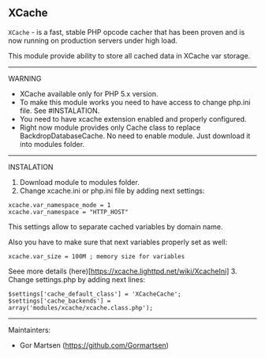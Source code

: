 XCache
----
`XCache` - is a fast, stable ​PHP opcode cacher that has been proven and is now running on production servers under high load.

This module provide ability to store all cached data in XCache var storage.

---
WARNING

* XCache available only for PHP 5.x version.
* To make this module works you need to have access to change php.ini file. See #INSTALATION.
* You need to have xcache extension enabled and properly configured.
* Right now module provides only Cache class to replace BackdropDatabaseCache. No need to enable module. Just download it into modules folder.

---
INSTALATION


1. Download module to modules folder.
2. Change xcache.ini or php.ini file by adding next settings:
  ```
  xcache.var_namespace_mode = 1
  xcache.var_namespace = "HTTP_HOST"
  ```
  
  This settings allow to separate cached variables by domain name.

  Also you have to make sure that next variables properly set as well:
  ```
  xcache.var_size = 100M ; memory size for variables
  ```
  
  Seee more details (here)[https://xcache.lighttpd.net/wiki/XcacheIni]
3. Change settings.php by adding next lines:
  ```
  $settings['cache_default_class'] = 'XCacheCache';
  $settings['cache_backends'] = array('modules/xcache/xcache.class.php');
  ```

---
Maintainters:

* Gor Martsen (https://github.com/Gormartsen)